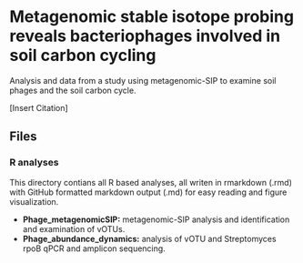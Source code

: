 # Metagenomic stable isotope probing reveals bacteriophages involved in soil carbon cycling
Analysis and data from a study using metagenomic-SIP to examine soil phages and the soil carbon cycle.

[Insert Citation]

## Files

### R analyses
This directory contians all R based analyses, all writen in rmarkdown (.rmd) with GitHub formatted markdown output (.md) for easy reading and figure visualization.

* **Phage_metagenomicSIP:** metagenomic-SIP analysis and identification and examination of vOTUs.
* **Phage_abundance_dynamics:** analysis of vOTU and Streptomyces rpoB qPCR and amplicon sequencing.
